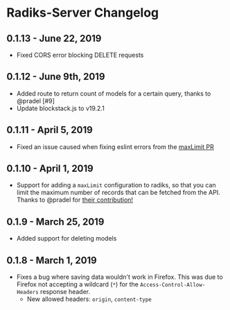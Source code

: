 # Radiks-Server Changelog

## 0.1.13 - June 22, 2019

- Fixed CORS error blocking DELETE requests

## 0.1.12 - June 9th, 2019

- Added route to return count of models for a certain query, thanks to @pradel [#9]
- Update blockstack.js to v19.2.1

## 0.1.11 - April 5, 2019

- Fixed an issue caused when fixing eslint errors from the [maxLimit PR](https://github.com/blockstack-radiks/radiks-server/pull/5)

## 0.1.10 - April 1, 2019

- Support for adding a `maxLimit` configuration to radiks, so that you can limit the maximum number of records that can be fetched from the API. Thanks to @pradel for [their contribution!](https://github.com/blockstack-radiks/radiks-server/pull/5)

## 0.1.9 - March 25, 2019

- Added support for deleting models

## 0.1.8 - March 1, 2019

- Fixes a bug where saving data wouldn't work in Firefox. This was due to Firefox not accepting a wildcard (`*`) for the `Access-Control-Allow-Headers` response header.
  - New allowed headers: `origin`, `content-type` 